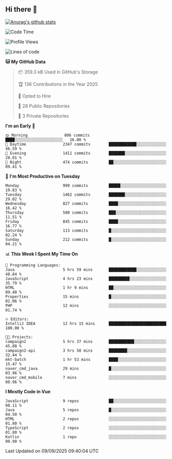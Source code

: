 ## Hi there 👋

[![Anurag's github stats](https://github-readme-stats.vercel.app/api?username=Songwonseok)](https://github.com/anuraghazra/github-readme-stats)



<!--START_SECTION:waka-->
![Code Time](http://img.shields.io/badge/Code%20Time-3%2C755%20hrs%2011%20mins-blue)

![Profile Views](http://img.shields.io/badge/Profile%20Views-0-blue)

![Lines of code](https://img.shields.io/badge/From%20Hello%20World%20I%27ve%20Written-34.8%20million%20lines%20of%20code-blue)

**🐱 My GitHub Data** 

> 📦 359.3 kB Used in GitHub's Storage 
 > 
> 🏆 136 Contributions in the Year 2025
 > 
> 💼 Opted to Hire
 > 
> 📜 28 Public Repositories 
 > 
> 🔑 3 Private Repositories 
 > 
**I'm an Early 🐤** 

```text
🌞 Morning                806 commits         ████░░░░░░░░░░░░░░░░░░░░░   16.00 % 
🌆 Daytime                2347 commits        ████████████░░░░░░░░░░░░░   46.59 % 
🌃 Evening                1411 commits        ███████░░░░░░░░░░░░░░░░░░   28.01 % 
🌙 Night                  474 commits         ██░░░░░░░░░░░░░░░░░░░░░░░   09.41 % 
```
📅 **I'm Most Productive on Tuesday** 

```text
Monday                   999 commits         █████░░░░░░░░░░░░░░░░░░░░   19.83 % 
Tuesday                  1462 commits        ███████░░░░░░░░░░░░░░░░░░   29.02 % 
Wednesday                827 commits         ████░░░░░░░░░░░░░░░░░░░░░   16.42 % 
Thursday                 580 commits         ███░░░░░░░░░░░░░░░░░░░░░░   11.51 % 
Friday                   845 commits         ████░░░░░░░░░░░░░░░░░░░░░   16.77 % 
Saturday                 113 commits         █░░░░░░░░░░░░░░░░░░░░░░░░   02.24 % 
Sunday                   212 commits         █░░░░░░░░░░░░░░░░░░░░░░░░   04.21 % 
```


📊 **This Week I Spent My Time On** 

```text
💬 Programming Languages: 
Java                     5 hrs 59 mins       ████████████░░░░░░░░░░░░░   48.84 % 
JavaScript               4 hrs 23 mins       █████████░░░░░░░░░░░░░░░░   35.79 % 
HTML                     1 hr 9 mins         ██░░░░░░░░░░░░░░░░░░░░░░░   09.40 % 
Properties               15 mins             █░░░░░░░░░░░░░░░░░░░░░░░░   02.06 % 
PHP                      12 mins             ░░░░░░░░░░░░░░░░░░░░░░░░░   01.74 % 

🔥 Editors: 
IntelliJ IDEA            12 hrs 15 mins      █████████████████████████   100.00 % 

🐱‍💻 Projects: 
campaign2                5 hrs 37 mins       ███████████░░░░░░░░░░░░░░   45.88 % 
campaign2-api            3 hrs 58 mins       ████████░░░░░░░░░░░░░░░░░   32.44 % 
mkt-batch                1 hr 53 mins        ████░░░░░░░░░░░░░░░░░░░░░   15.47 % 
naver_cmd_java           29 mins             █░░░░░░░░░░░░░░░░░░░░░░░░   03.96 % 
naver_cmd_mobile         7 mins              ░░░░░░░░░░░░░░░░░░░░░░░░░   00.96 % 
```

**I Mostly Code in Vue** 

```text
JavaScript               9 repos             ██░░░░░░░░░░░░░░░░░░░░░░░   08.11 % 
Java                     5 repos             █░░░░░░░░░░░░░░░░░░░░░░░░   04.50 % 
HTML                     2 repos             ░░░░░░░░░░░░░░░░░░░░░░░░░   01.80 % 
TypeScript               2 repos             ░░░░░░░░░░░░░░░░░░░░░░░░░   01.80 % 
Kotlin                   1 repo              ░░░░░░░░░░░░░░░░░░░░░░░░░   00.90 % 
```




 Last Updated on 09/09/2025 09:40:04 UTC
<!--END_SECTION:waka-->

